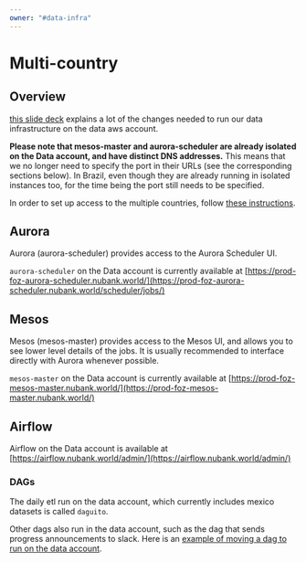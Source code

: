 ```yaml
---
owner: "#data-infra"
---
```


# Multi-country

## Overview

[this slide deck](https://docs.google.com/presentation/d/17c2l00x6rdO9bt2C3ZD2P_Gn2G1so7BXEyFwY_gaky0/edit#slide=id.g7e12e10c74_0_14]) explains a lot of the changes needed to run our data infrastructure on the data aws account.

**Please note that mesos-master and aurora-scheduler are already isolated on the Data account, and have distinct DNS addresses.** This means that we no longer need to specify the port in their URLs (see the corresponding sections below).
In Brazil, even though they are already running in isolated instances too, for the time being the port still needs to be specified.

In order to set up access to the multiple countries, follow [these instructions][multi-country-setup].


## Aurora

Aurora (aurora-scheduler) provides access to the Aurora Scheduler UI.

`aurora-scheduler` on the Data account is currently available at [https://prod-foz-aurora-scheduler.nubank.world/](https://prod-foz-aurora-scheduler.nubank.world/scheduler/jobs/)

## Mesos
Mesos (mesos-master) provides access to the Mesos UI, and allows you to see lower level details of the jobs. It is usually recommended to interface directly with Aurora whenever possible.

`mesos-master` on the Data account is currently available at [https://prod-foz-mesos-master.nubank.world/](https://prod-foz-mesos-master.nubank.world/)

## Airflow

Airflow on the Data account is available at [https://airflow.nubank.world/admin/](https://airflow.nubank.world/admin/)

### DAGs

The daily etl run on the data account, which currently includes mexico datasets is called `daguito`.

Other dags also run in the data account, such as the dag that sends progress announcements to slack.
Here is an [example of moving a dag to run on the data account](https://github.com/nubank/aurora-jobs/pull/1125).

[multi-country-setup]: ./multi_country_setup.md
